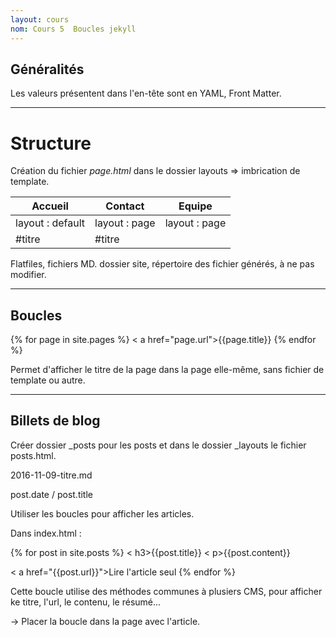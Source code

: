 ```yaml
---
layout: cours
nom: Cours 5  Boucles jekyll
---
```



## Généralités

Les valeurs présentent dans l'en-tête sont en YAML, Front Matter.

---

# Structure


Création du fichier _page.html_ dans le dossier layouts => imbrication de template.


 Accueil | Contact | Equipe
 --- | --- | ---
 layout : default | layout : page | layout : page
  | #titre | #titre


 Flatfiles, fichiers MD.
 dossier site, répertoire des fichier générés, à ne pas modifier.

 ---

## Boucles


 {% for page in site.pages %}
  < a href="page.url">{{page.title}}</a >
 {% endfor %}


 Permet d'afficher le titre de la page dans la page elle-même, sans fichier de template ou autre.

 ---

## Billets de blog

 Créer dossier _posts pour les posts et dans le dossier _layouts le fichier posts.html.


 2016-11-09-titre.md

 post.date / post.title


 Utiliser les boucles pour afficher les articles.


 Dans index.html :

 {% for post in site.posts %}
  < h3>{{post.title}}</h3 >
  < p>{{post.content}}</p >
  < a href="{{post.url}}">Lire l'article seul</a >
 {% endfor %}


 Cette boucle utilise des méthodes communes à plusiers CMS, pour afficher ke titre, l'url, le contenu, le résumé...

 -> Placer la boucle dans la page avec l'article.

